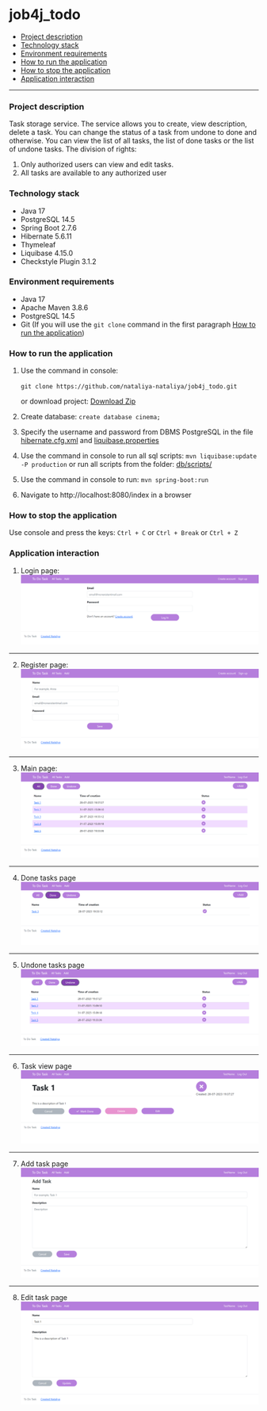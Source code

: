 # job4j_todo

+ [Project description](#project-description)
+ [Technology stack](#technology-stack)
+ [Environment requirements](#environment-requirements)
+ [How to run the application](#how-to-run-the-application)
+ [How to stop the application](#how-to-stop-the-application)
+ [Application interaction](#Application-interaction)
____
### Project description

Task storage service. 
The service allows you to create, view description, delete a task. 
You can change the status of a task from undone to done and otherwise. 
You can view the list of all tasks, the list of done tasks or the list of undone tasks.
The division of rights:
1) Only authorized users can view and edit tasks.
2) All tasks are available to any authorized user

### Technology stack 

* Java 17
* PostgreSQL 14.5
* Spring Boot 2.7.6
* Hibernate 5.6.11
* Thymeleaf
* Liquibase 4.15.0
* Checkstyle Plugin 3.1.2

### Environment requirements

* Java 17
* Apache Maven 3.8.6
* PostgreSQL 14.5
* Git (If you will use the `git clone` command in the first paragraph [How to run the application](#how-to-run-the-application))

### How to run the application

1. Use the command in console:

   `git clone https://github.com/nataliya-nataliya/job4j_todo.git`

   or download project: [Download Zip](https://github.com/nataliya-nataliya/job4j_todo/archive/refs/heads/master.zip)
2. Create database:
   `create database cinema;`
3. Specify the username and password from DBMS PostgreSQL in the file [hibernate.cfg.xml](src/main/resources/hibernate.cfg.xml) and [liquibase.properties](db/liquibase.properties)
4. Use the command in console to run all sql scripts:
   `mvn liquibase:update -P production`
    or run all scripts from the folder: [db/scripts/](db/scripts)
5. Use the command in console to run:
   `mvn spring-boot:run`
6. Navigate to http://localhost:8080/index in a browser

### How to stop the application
Use console and press the keys:
`Ctrl + C` or `Ctrl + Break` or `Ctrl + Z`

### Application interaction
1. Login page:
   ![Login page](img/login_page.png)
____
2. Register page:
   ![Register page](img/register_page.png)
____
3. Main page:
   ![Main page](img/main_page.png)
____
4. Done tasks page
   ![Done tasks page](img/done_tasks_page.png)
____
5. Undone tasks page
   ![Undone tasks page](img/undone_tasks_page.png)
____
6. Task view page
   ![Task view page](img/task_view_page.png)
____
7. Add task page
   ![Add task page](img/add_task_page.png)
____
8. Edit task page
   ![Edit task page](img/edit_task_page.png)
